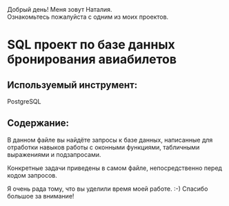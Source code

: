 <!DOCTYPE html>
<body>
                <span class="content__description">Добрый день! Меня зовут Наталия. <br/> Ознакомьтесь пожалуйста с одним из моих проектов.</span>
                </nav>
            </div>
        </div>
        <div class="content__main">
            <h1 class="content__about-header">SQL проект по базе данных бронирования авиабилетов</h1>
            <div class="content__main-item">
                <div class="main-item__description">
                   <h2 class="content__subheader">Используемый инструмент:</h2>
                    <p>PostgreSQL</p>
                </div>
              <h2 class="content__subheader">Содержание:</h2>
                    <p>В данном файле вы найдёте запросы к базе данных, написанные для отработки навыков работы с оконными функциями, табличными выражениями и подзапросами.</p>
              </p>Конкретные задачи приведены в самом файле, непосредственно перед кодом запросов.</p>
            </div>
            <div class="content__main-item">
                <div class="main-item__description">
                    <p>Я очень рада тому, что вы уделили время моей работе. :-) Спасибо большое за внимание!</p>
                </div>
</body>
</html>
